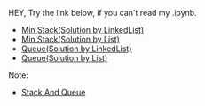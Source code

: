 HEY, Try the link below, if you can't read my .ipynb.
* [Min Stack(Solution by LinkedList)](https://nbviewer.jupyter.org/github/sefx5ever/SCU_DSA/blob/master/Week_2/Min%20Stack%28Solution%20by%20LinkedList%29.ipynb)
* [Min Stack(Solution by List)](https://nbviewer.jupyter.org/github/sefx5ever/SCU_DSA/blob/master/Week_2/Min%20Stack%28Solution%20by%20List%29.ipynb)
* [Queue(Solution by LinkedList)](https://nbviewer.jupyter.org/github/sefx5ever/SCU_DSA/blob/master/Week_2/Queue%28Solution%20by%20LinkedList%29.ipynb)
* [Queue(Solution by List)](https://nbviewer.jupyter.org/github/sefx5ever/SCU_DSA/blob/master/Week_2/Queue%28Solution%20by%20List%29.ipynb)

Note:
* [Stack And Queue](https://hackmd.io/@9CYR6Dt4Spaq5KQt88pXvg/Hk9ykiUtB)
